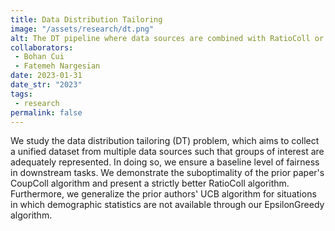 ```yaml
---
title: Data Distribution Tailoring
image: "/assets/research/dt.png"
alt: The DT pipeline where data sources are combined with RatioColl or EpsilonGreedy to form a balanced unified dataset. 
collaborators: 
 - Bohan Cui
 - Fatemeh Nargesian
date: 2023-01-31
date_str: "2023"
tags:
 - research
permalink: false
---
```


We study the data distribution tailoring (DT) problem, which aims to collect a unified dataset from multiple data sources such that groups of interest are adequately represented. In doing so, we ensure a baseline level of fairness in downstream tasks. We demonstrate the suboptimality of the prior paper's <textsc>CoupColl</textsc> algorithm and present a strictly better <textsc>RatioColl</textsc> algorithm. Furthermore, we generalize the prior authors' <textsc>UCB</textsc> algorithm for situations in which demographic statistics are not available through our <textsc>EpsilonGreedy<textsc> algorithm.</p>